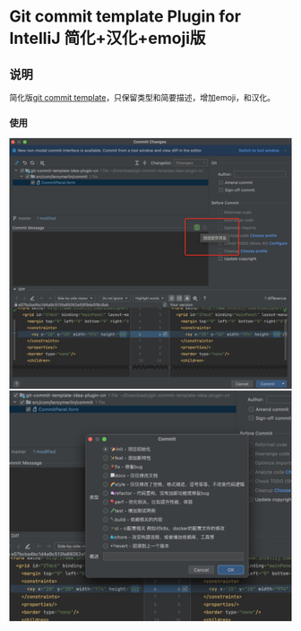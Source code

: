 # Git commit template Plugin for IntelliJ 简化+汉化+emoji版

## 说明
简化版[git commit template](https://plugins.jetbrains.com/plugin/9861-git-commit-template)，只保留类型和简要描述，增加emoji，和汉化。
### 使用
![Commit-step1](static/commit-1.jpeg)
![Commit-step1](static/commit-2.jpeg)



